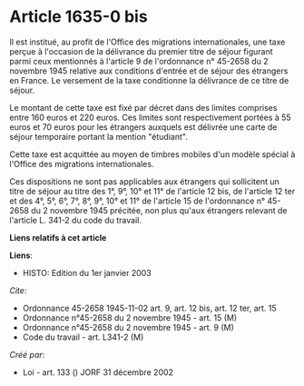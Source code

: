 # Article 1635-0 bis

Il est institué, au profit de l'Office des migrations internationales, une taxe perçue à l'occasion de la délivrance du
premier titre de séjour figurant parmi ceux mentionnés à l'article 9 de l'ordonnance n° 45-2658 du 2 novembre 1945 relative
aux conditions d'entrée et de séjour des étrangers en France. Le versement de la taxe conditionne la délivrance de ce titre
de séjour.

Le montant de cette taxe est fixé par décret dans des limites comprises entre 160 euros et 220 euros. Ces limites sont
respectivement portées à 55 euros et 70 euros pour les étrangers auxquels est délivrée une carte de séjour temporaire portant
la mention "étudiant".

Cette taxe est acquittée au moyen de timbres mobiles d'un modèle spécial à l'Office des migrations internationales.

Ces dispositions ne sont pas applicables aux étrangers qui sollicitent un titre de séjour au titre des 1°, 9°, 10° et 11° de
l'article 12 bis, de l'article 12 ter et des 4°, 5°, 6°, 7°, 8°, 9°, 10° et 11° de l'article 15 de l'ordonnance n° 45-2658 du
2 novembre 1945 précitée, non plus qu'aux étrangers relevant de l'article L. 341-2 du code du travail.

**Liens relatifs à cet article**

**Liens**:

  - HISTO: Edition du 1er janvier 2003

_Cite_:

  - Ordonnance 45-2658 1945-11-02 art. 9, art. 12 bis, art. 12 ter, art. 15
  - Ordonnance n°45-2658 du 2 novembre 1945 - art. 15 (M)
  - Ordonnance n°45-2658 du 2 novembre 1945 - art. 9 (M)
  - Code du travail - art. L341-2 (M)

_Créé par_:

  - Loi - art. 133 () JORF 31 décembre 2002
